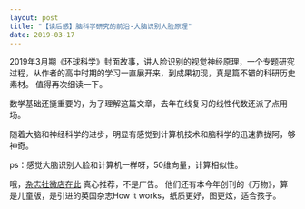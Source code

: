 ```yaml
---
layout: post
title: "【读后感】脑科学研究的前沿-大脑识别人脸原理"
date: 2019-03-17
---
```


2019年3月期《环球科学》封面故事，讲人脸识别的视觉神经原理，一个专题研究过程，从作者的高中时期的学习一直展开来，到成果初现，真是篇不错的科研历史素材。
值得再次细读一下。

数学基础还挺重要的，为了理解这篇文章，去年在线复习的线性代数还派了点用场。

随着大脑和神经科学的进步，明显有感觉到计算机技术和脑科学的迅速靠拢阿，够神奇。

ps：感觉大脑识别人脸和计算机一样呀，50维向量，计算相似性。

哦，[杂志社微店在此](https://weidian.com/?userid=313135728) 真心推荐，不是广告。
他们还有本今年创刊的《万物》，算是儿童版，是引进的英国杂志How it works，纸质更好，图更炫，适合孩子。
